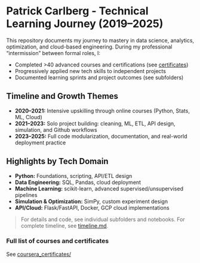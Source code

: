 # Patrick Carlberg - Technical Learning Journey (2019–2025)

This repository documents my journey to mastery in data science, analytics, optimization, and cloud-based engineering. During my professional “intermission” between formal roles, I:

- Completed >40 advanced courses and certifications (see [certificates](coursera_certificates/))
- Progressively applied new tech skills to independent projects
- Documented learning sprints and project outcomes (see subfolders)

## Timeline and Growth Themes

- **2020–2021:** Intensive upskilling through online courses (Python, Stats, ML, Cloud)
- **2021–2023:** Solo project building: cleaning, ML, ETL, API design, simulation, and Github workflows
- **2023–2025:** Full code modularization, documentation, and real-world deployment practice

## Highlights by Tech Domain

- **Python:** Foundations, scripting, API/ETL design
- **Data Engineering:** SQL, Pandas, cloud deployment
- **Machine Learning:** scikit-learn, advanced supervised/unsupervised pipelines
- **Simulation & Optimization:** SimPy, custom experiment design
- **API/Cloud:** Flask/FastAPI, Docker, GCP cloud implementations

> For details and code, see individual subfolders and notebooks. For complete timeline, see [timeline.md](timeline.md).

### **Full list of courses and certificates**
See [coursera_certificates/](/coursera_certificates)


